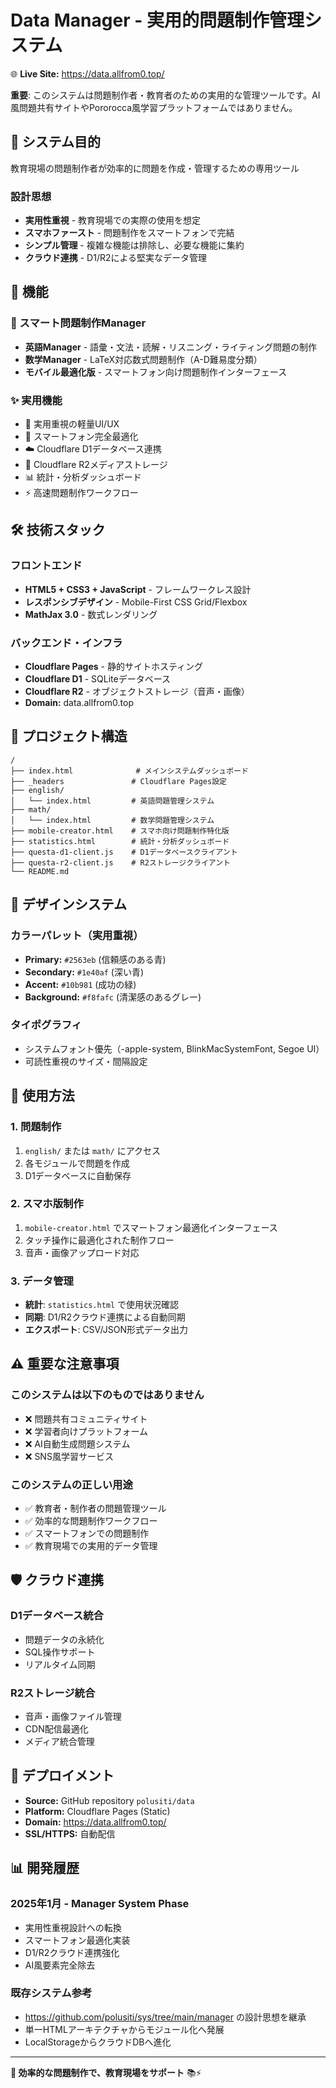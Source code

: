 # Data Manager - 実用的問題制作管理システム

🌐 **Live Site:** https://data.allfrom0.top/

**重要**: このシステムは問題制作者・教育者のための実用的な管理ツールです。AI風問題共有サイトやPororocca風学習プラットフォームではありません。

## 🎯 システム目的

教育現場の問題制作者が効率的に問題を作成・管理するための専用ツール

### 設計思想
- **実用性重視** - 教育現場での実際の使用を想定
- **スマホファースト** - 問題制作をスマートフォンで完結
- **シンプル管理** - 複雑な機能は排除し、必要な機能に集約
- **クラウド連携** - D1/R2による堅実なデータ管理

## 🚀 機能

### 📱 スマート問題制作Manager
- **英語Manager** - 語彙・文法・読解・リスニング・ライティング問題の制作
- **数学Manager** - LaTeX対応数式問題制作（A-D難易度分類）
- **モバイル最適化版** - スマートフォン向け問題制作インターフェース

### ✨ 実用機能
- 🎨 実用重視の軽量UI/UX
- 📱 スマートフォン完全最適化
- ☁️ Cloudflare D1データベース連携
- 📁 Cloudflare R2メディアストレージ
- 📊 統計・分析ダッシュボード
- ⚡ 高速問題制作ワークフロー

## 🛠️ 技術スタック

### フロントエンド
- **HTML5 + CSS3 + JavaScript** - フレームワークレス設計
- **レスポンシブデザイン** - Mobile-First CSS Grid/Flexbox
- **MathJax 3.0** - 数式レンダリング

### バックエンド・インフラ
- **Cloudflare Pages** - 静的サイトホスティング
- **Cloudflare D1** - SQLiteデータベース
- **Cloudflare R2** - オブジェクトストレージ（音声・画像）
- **Domain:** data.allfrom0.top

## 📁 プロジェクト構造

```
/
├── index.html              # メインシステムダッシュボード
├── _headers               # Cloudflare Pages設定
├── english/
│   └── index.html         # 英語問題管理システム
├── math/
│   └── index.html         # 数学問題管理システム
├── mobile-creator.html    # スマホ向け問題制作特化版
├── statistics.html        # 統計・分析ダッシュボード
├── questa-d1-client.js    # D1データベースクライアント
├── questa-r2-client.js    # R2ストレージクライアント
└── README.md
```

## 🎨 デザインシステム

### カラーパレット（実用重視）
- **Primary:** `#2563eb` (信頼感のある青)
- **Secondary:** `#1e40af` (深い青)  
- **Accent:** `#10b981` (成功の緑)
- **Background:** `#f8fafc` (清潔感のあるグレー)

### タイポグラフィ
- システムフォント優先（-apple-system, BlinkMacSystemFont, Segoe UI）
- 可読性重視のサイズ・間隔設定

## 🔧 使用方法

### 1. 問題制作
1. `english/` または `math/` にアクセス
2. 各モジュールで問題を作成
3. D1データベースに自動保存

### 2. スマホ版制作
1. `mobile-creator.html` でスマートフォン最適化インターフェース
2. タッチ操作に最適化された制作フロー
3. 音声・画像アップロード対応

### 3. データ管理
- **統計**: `statistics.html` で使用状況確認
- **同期**: D1/R2クラウド連携による自動同期
- **エクスポート**: CSV/JSON形式データ出力

## ⚠️ 重要な注意事項

### このシステムは以下のものではありません
- ❌ 問題共有コミュニティサイト
- ❌ 学習者向けプラットフォーム  
- ❌ AI自動生成問題システム
- ❌ SNS風学習サービス

### このシステムの正しい用途
- ✅ 教育者・制作者の問題管理ツール
- ✅ 効率的な問題制作ワークフロー
- ✅ スマートフォンでの問題制作
- ✅ 教育現場での実用的データ管理

## 🛡️ クラウド連携

### D1データベース統合
- 問題データの永続化
- SQL操作サポート
- リアルタイム同期

### R2ストレージ統合  
- 音声・画像ファイル管理
- CDN配信最適化
- メディア統合管理

## 🚀 デプロイメント

- **Source:** GitHub repository `polusiti/data`
- **Platform:** Cloudflare Pages (Static)
- **Domain:** https://data.allfrom0.top/
- **SSL/HTTPS:** 自動配信

## 📊 開発履歴

### 2025年1月 - Manager System Phase
- 実用性重視設計への転換
- スマートフォン最適化実装
- D1/R2クラウド連携強化
- AI風要素完全除去

### 既存システム参考
- https://github.com/polusiti/sys/tree/main/manager の設計思想を継承
- 単一HTMLアーキテクチャからモジュール化へ発展
- LocalStorageからクラウドDBへ進化

---

**🎯 効率的な問題制作で、教育現場をサポート** 📚⚡